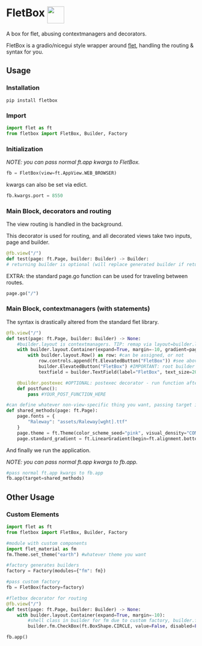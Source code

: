 # FletBox <img src=https://openclipart.org/download/183014 height=45 align=top>
A box for flet, abusing contextmanagers and decorators.

FletBox is a gradio/nicegui style wrapper around [flet](https://flet.dev/), handling the routing & syntax for you.

## Usage

### Installation
```
pip install fletbox
```

### Import
```python
import flet as ft
from fletbox import FletBox, Builder, Factory
```

### Initialization
*NOTE: you can pass normal ft.app kwargs to FletBox.*
```python
fb = FletBox(view=ft.AppView.WEB_BROWSER)
```
kwargs can also be set via edict.
```python
fb.kwargs.port = 8550
```

### Main Block, decorators and routing
The view routing is handled in the background.

This decorator is used for routing, and all decorated views take two inputs, page and builder.
```python
@fb.view("/")
def test(page: ft.Page, builder: Builder) -> Builder:
# returning builder is optional (will replace generated builder if returned).
```

EXTRA: the standard page.go function can be used for traveling between routes.
```python
page.go("/")
```

### Main Block, contextmanagers (with statements)
The syntax is drastically altered from the standard flet library.

```python
@fb.view("/")
def test(page: ft.Page, builder: Builder) -> None:
    #builder.layout is contextmanagers. TIP: remap via layout=builder.layout
    with builder.layout.Container(expand=True, margin=-10, gradient=page.standard_gradient): #can used stored attributes using "page" as a shared storage
        with builder.layout.Row() as row: #can be assigned, or not
            row.controls.append(ft.ElevatedButton("FletBox")) #see above
            builder.ElevatedButton("FletBox") #IMPORTANT: root builder attrs are used for creating deepest control (not layout)
            textfield = builder.TextField(label="FletBox", text_size=20) #can be assigned, or not - for modification/reads

    @builder.postexec #OPTIONAL: postexec decorator - run function after view load
    def postfunc():
        pass #YOUR_POST_FUNCTION_HERE

#can define whatever non-view-specific thing you want, passing target is optional
def shared_methods(page: ft.Page):
    page.fonts = {
        "Raleway": "assets/Raleway[wght].ttf"
    }
    page.theme = ft.Theme(color_scheme_seed="pink", visual_density="COMFORTABLE", font_family="Raleway")
    page.standard_gradient = ft.LinearGradient(begin=ft.alignment.bottom_left, end=ft.alignment.top_right, colors=["#F7C35A", "#FBAFAB"])
```

And finally we run the application.

*NOTE: you can pass normal ft.app kwargs to fb.app.*
```python
#pass normal ft.app kwargs to fb.app
fb.app(target=shared_methods)
```

## Other Usage
### Custom Elements
```python
import flet as ft
from fletbox import FletBox, Builder, Factory

#module with custom components
import flet_material as fm
fm.Theme.set_theme("earth") #whatever theme you want

#factory generates builders
factory = Factory(modules={"fm": fm})

#pass custom factory
fb = FletBox(factory=factory)

#fletbox decorator for routing
@fb.view("/")
def test(page: ft.Page, builder: Builder) -> None:
    with builder.layout.Container(expand=True, margin=-10):
        #shell class in builder for fm due to custom factory, builder.fm.layout also exists
        builder.fm.CheckBox(ft.BoxShape.CIRCLE, value=False, disabled=False)

fb.app()
```
